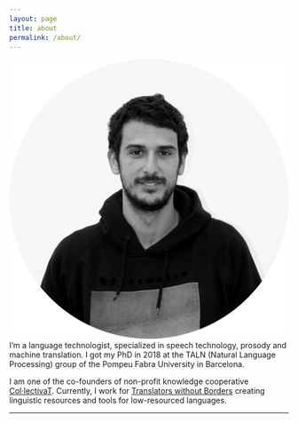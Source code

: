 ```yaml
---
layout: page
title: about
permalink: /about/
---
```


<img class="col one right" src="/img/IMG_0976_circle_1200.png">

<br/>
I’m a language technologist, specialized in speech technology, prosody and machine translation. I got my PhD in 2018 at the TALN (Natural Language Processing) group of the Pompeu Fabra University in Barcelona.

I am one of the co-founders of non-profit knowledge cooperative <a href="https://collectivat.cat/" target="https://collectivat.cat/">Col·lectivaT</a>. Currently, I work for <a href="https://translatorswithoutborders.org/">Translators without Borders</a> creating linguistic resources and tools for low-resourced languages. 
<br/>
<hr/>
<br/>
<span class="contacticon center">
	<a href="mailto:alp@collectivat.cat"><i class="fa fa-envelope-square"></i></a>
	<a href="https://github.com/alpoktem" target="_blank"><i class="fa fa-github-square"></i></a>
	<a href="https://www.linkedin.com/in/alp-oktem" target="_blank"><i class="fa fa-linkedin-square"></i></a>
	<a href="https://twitter.com/OktemAlp" target="_blank"><i class="fa fa-twitter-square"></i></a>
	<a href="https://scholar.google.es/citations?user=wl2I1EoAAAAJ" target="_blank"><i class="ai ai-google-scholar-square"></i></a>
	<a href="/etc/cv-AlpOKTEM-240419.pdf" target="_blank"><i class="ai ai-cv-square"></i></a>
</span>

<!-- <div class="col three caption">
	You can drop me a line 
</div> -->

